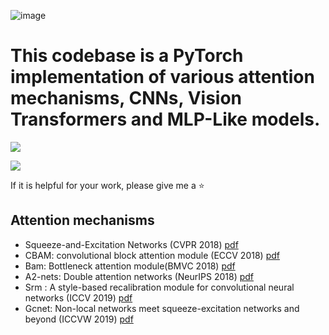 ![image](https://github.com/changzy00/pytorch-attention/blob/master/images/logo.jpg)
# This codebase is a PyTorch implementation of various attention mechanisms, CNNs, Vision Transformers and MLP-Like models.

![](https://img.shields.io/badge/python->=v3.0-yellowgreen)

![](https://img.shields.io/badge/pytorch->=v1.5-yellowgreen)

If it is helpful for your work, please give me a ⭐

## Attention mechanisms

* Squeeze-and-Excitation Networks (CVPR 2018) [pdf](https://arxiv.org/pdf/1709.01507)
* CBAM: convolutional block attention module (ECCV 2018) [pdf](https://openaccess.thecvf.com/content_ECCV_2018/papers/Sanghyun_Woo_Convolutional_Block_Attention_ECCV_2018_paper.pdf) 
* Bam: Bottleneck attention module(BMVC 2018) [pdf](http://bmvc2018.org/contents/papers/0092.pdf)
* A2-nets: Double attention networks (NeurIPS 2018) [pdf](https://arxiv.org/pdf/1810.11579)
* Srm : A style-based recalibration module for convolutional neural networks (ICCV 2019)  [pdf](https://arxiv.org/pdf/1903.10829) 
* Gcnet: Non-local networks meet squeeze-excitation networks and beyond (ICCVW 2019) [pdf](https://arxiv.org/pdf/1904.11492)

